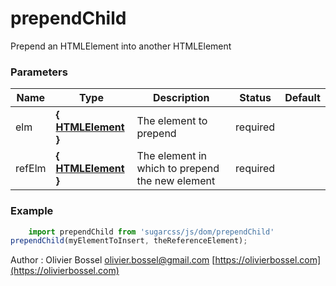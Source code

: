 # prependChild

Prepend an HTMLElement into another HTMLElement



### Parameters
Name  |  Type  |  Description  |  Status  |  Default
------------  |  ------------  |  ------------  |  ------------  |  ------------
elm  |  **{ [HTMLElement](https://developer.mozilla.org/fr/docs/Web/API/HTMLElement) }**  |  The element to prepend  |  required  |
refElm  |  **{ [HTMLElement](https://developer.mozilla.org/fr/docs/Web/API/HTMLElement) }**  |  The element in which to prepend the new element  |  required  |

### Example
```js
	import prependChild from 'sugarcss/js/dom/prependChild'
prependChild(myElementToInsert, theReferenceElement);
```
Author : Olivier Bossel [olivier.bossel@gmail.com](mailto:olivier.bossel@gmail.com) [https://olivierbossel.com](https://olivierbossel.com)